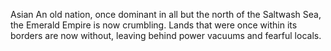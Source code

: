 Asian
An old nation, once dominant in all but the north of the Saltwash Sea, the Emerald Empire is now crumbling. Lands that were once within its borders are now without, leaving behind power vacuums and fearful locals.